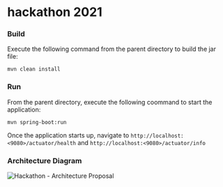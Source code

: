 # hackathon 2021

### Build
Execute the following command from the parent directory to build the jar file:</br>
```
mvn clean install
```

### Run
From the parent directory, execute the following coommand to start the application:</br>
```
mvn spring-boot:run
```

Once the application starts up, navigate to ```http://localhost:<9080>/actuator/health``` 
and ```http://localhost:<9080>/actuator/info```</br>

### Architecture Diagram
![Hackathon - Architecture Proposal](https://user-images.githubusercontent.com/31447207/116496179-4ea62880-a859-11eb-9246-466239a69709.png)
